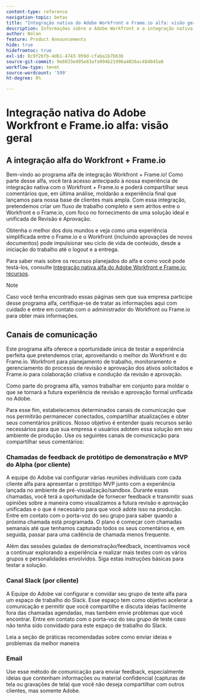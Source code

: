 ```yaml
---
content-type: reference
navigation-topic: betas
title: "Integração nativa do Adobe Workfront e Frame.io alfa: visão geral"
description: Informações sobre o Adobe Workfront e a integração nativa do Frame.io alpha
author: Nolan
feature: Product Announcements
hide: true
hidefromtoc: true
exl-id: 8c9f26fb-4d61-4743-959d-cfaba1b7b63b
source-git-commit: 9e6033e495e83afa994b21996a4026ac484045a0
workflow-type: tm+mt
source-wordcount: '599'
ht-degree: 0%

---
```


# Integração nativa do Adobe Workfront e Frame.io alfa: visão geral

## A integração alfa do Workfront + Frame.io

Bem-vindo ao programa alfa de integração Workfront + Frame.io! Como parte desse alfa, você terá acesso antecipado à nossa experiência de integração nativa com o Workfront + Frame.io e poderá compartilhar seus comentários que, em última análise, moldarão a experiência final que lançamos para nossa base de clientes mais ampla. Com essa integração, pretendemos criar um fluxo de trabalho completo e sem atritos entre o Workfront e o Frame.io, com foco no fornecimento de uma solução ideal e unificada de Revisão e Aprovação.

Obtenha o melhor dos dois mundos e veja como uma experiência simplificada entre o Frame.io e o Workfront (incluindo aprovações de novos documentos) pode impulsionar seu ciclo de vida de conteúdo, desde a iniciação do trabalho até o logout e a entrega.


Para saber mais sobre os recursos planejados do alfa e como você pode testá-los, consulte [Integração nativa alfa do Adobe Workfront e Frame.io: recursos](/help/quicksilver/product-announcements/betas/frame-io-wf-integration-alpha/frame-io-wf-integration-alpha-features.md).

>[!NOTE]
>
>Caso você tenha encontrado essas páginas sem que sua empresa participe desse programa alfa, certifique-se de tratar as informações aqui com cuidado e entre em contato com o administrador do Workfront ou Frame.io para obter mais informações.

## Canais de comunicação

Este programa alfa oferece a oportunidade única de testar a experiência perfeita que pretendemos criar, aproveitando o melhor do Workfront e do Frame.io. Workfront para planejamento de trabalho, monitoramento e gerenciamento do processo de revisão e aprovação dos ativos solicitados e Frame.io para colaboração criativa e condução da revisão e aprovação.

Como parte do programa alfa, vamos trabalhar em conjunto para moldar o que se tornará a futura experiência de revisão e aprovação formal unificada no Adobe.

Para esse fim, estabelecemos determinados canais de comunicação que nos permitirão permanecer conectados, compartilhar atualizações e obter seus comentários práticos. Nosso objetivo é entender quais recursos serão necessários para que sua empresa e usuários adotem essa solução em seu ambiente de produção. Use os seguintes canais de comunicação para compartilhar seus comentários:

### Chamadas de feedback de protótipo de demonstração e MVP do Alpha (por cliente)

A equipe do Adobe vai configurar várias reuniões individuais com cada cliente alfa para apresentar o protótipo MVP junto com a experiência lançada no ambiente de pré-visualização/sandbox. Durante essas chamadas, você terá a oportunidade de fornecer feedback e transmitir suas opiniões sobre a maneira como visualizamos a futura revisão e aprovação unificadas e o que é necessário para que você adote isso na produção. Entre em contato com o porta-voz do seu grupo para saber quando a próxima chamada está programada. O plano é começar com chamadas semanais até que tenhamos capturado todos os seus comentários e, em seguida, passar para uma cadência de chamada menos frequente.

Além das sessões guiadas de demonstração/feedback, incentivamos você a continuar explorando a experiência e realizar mais testes com os vários grupos e personalidades envolvidos. Siga estas instruções básicas para testar a solução.

### Canal Slack (por cliente)

A Equipe do Adobe vai configurar e convidar seu grupo de teste alfa para um espaço de trabalho do Slack. Esse espaço tem como objetivo acelerar a comunicação e permitir que você compartilhe e discuta ideias facilmente fora das chamadas agendadas, mas também envie problemas que você encontrar. Entre em contato com o porta-voz do seu grupo de teste caso não tenha sido convidado para este espaço de trabalho do Slack.

Leia a seção de práticas recomendadas sobre como enviar ideias e problemas da melhor maneira

### Email

Use esse método de comunicação para enviar feedback, especialmente ideias que contenham informações ou material confidencial (capturas de tela ou gravações de tela) que você não deseja compartilhar com outros clientes, mas somente Adobe.


<!--
## Send feedback 

We value your input and believe that your perspective is crucial in helping us create the best experience possible. Because we're specifically looking at understanding what capabilities would be required to have you adopt the solution in Production, please   

Mention it during our regular demo/feedback calls 

Share it on our alpha program slack channel  

Or send it via e-mail to ossmann@adobe.com 

### How to best submit ideas 

Please try to give as much context as possible by describing 

The goal you want to achieve (aka "Job-to-be-done") 

the problem that keeps you from achieving this goal 

how a potential solution could look like 

Don't forget to include screenshots or screen recordings as well as examples to best describe your idea.  

## How to best submit issues / bugs 

In case you discover any issues or bugs please share them via our Slack channel so it's easier for the team to ask questions and have them resolved as soon as possible. 

Please try to give as much context as possible by answering the following questions: 

What did you expect to happen? 

What really happened? 

Steps to reproduce the issue?  

Please attach a screenshot if possible -->
